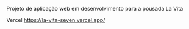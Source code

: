 Projeto de aplicação web em desenvolvimento para a pousada La Vita

Vercel https://la-vita-seven.vercel.app/
